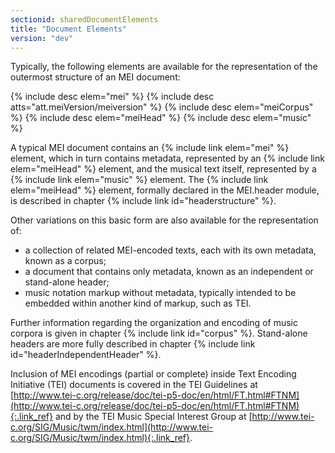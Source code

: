 ```yaml
---
sectionid: sharedDocumentElements
title: "Document Elements"
version: "dev"
---
```


Typically, the following elements are available for the representation of the outermost structure of an MEI document:

{% include desc elem="mei" %}
{% include desc atts="att.meiVersion/meiversion" %}
{% include desc elem="meiCorpus" %}
{% include desc elem="meiHead" %}
{% include desc elem="music" %}

A typical MEI document contains an {% include link elem="mei" %} element, which in turn contains metadata, represented by an {% include link elem="meiHead" %} element, and the musical text itself, represented by a {% include link elem="music" %} element. The {% include link elem="meiHead" %} element, formally declared in the MEI.header module, is described in chapter {% include link id="headerstructure" %}.

Other variations on this basic form are also available for the representation of:

- a collection of related MEI-encoded texts, each with its own metadata, known as a corpus;
- a document that contains only metadata, known as an independent or stand-alone header;
- music notation markup without metadata, typically intended to be embedded within another kind of markup, such as TEI.

Further information regarding the organization and encoding of music corpora is given in chapter {% include link id="corpus" %}. Stand-alone headers are more fully described in chapter {% include link id="headerIndependentHeader" %}.

Inclusion of MEI encodings (partial or complete) inside Text Encoding Initiative (TEI) documents is covered in the TEI Guidelines at [http://www.tei-c.org/release/doc/tei-p5-doc/en/html/FT.html#FTNM](http://www.tei-c.org/release/doc/tei-p5-doc/en/html/FT.html#FTNM){:.link_ref} and by the TEI Music Special Interest Group at [http://www.tei-c.org/SIG/Music/twm/index.html](http://www.tei-c.org/SIG/Music/twm/index.html){:.link_ref}.
